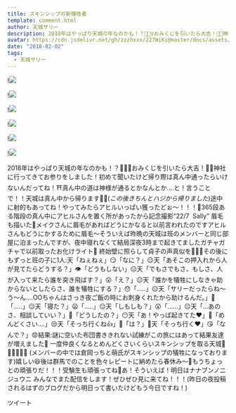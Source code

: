 ```yaml
---
title: スキンシップの新犠牲者
template: comment.html
author: 天城サリー
description: 2018年はやっぱり天城の年なのかも！？🙎🏻‍♀️おみくじを引いたら大吉！🎵🎶神社に行ってきてお参りをしました！初めて聞いたけど帰り際は真ん中通ったらいけないんだってね！⛩真ん中の道は神様が通るとかなんとか......
avatar: https://cdn.jsdelivr.net/gh/zzzhxxx/227WiKi@master/docs/assets/photo/avatar/sally.jpg
date: "2018-02-02"
tags:
  - 天城サリー
---
```


!![](https://cdn.jsdelivr.net/gh/227WiKi/227WiKi-image@master/blog-image/sally-2018-02-02_1.jpg)

!![](https://cdn.jsdelivr.net/gh/227WiKi/227WiKi-image@master/blog-image/sally-2018-02-02_2.jpg)

!![](https://cdn.jsdelivr.net/gh/227WiKi/227WiKi-image@master/blog-image/sally-2018-02-02_3.jpg)

!![](https://cdn.jsdelivr.net/gh/227WiKi/227WiKi-image@master/blog-image/sally-2018-02-02_4.jpg)

!![](https://cdn.jsdelivr.net/gh/227WiKi/227WiKi-image@master/blog-image/sally-2018-02-02_5.jpg)

!![](https://cdn.jsdelivr.net/gh/227WiKi/227WiKi-image@master/blog-image/sally-2018-02-02_6.jpg)


2018年はやっぱり天城の年なのかも！？🙎🏻‍♀️おみくじを引いたら大吉！🎵🎶神社に行ってきてお参りをしました！初めて聞いたけど帰り際は真ん中通ったらいけないんだってね！⛩真ん中の道は神様が通るとかなんとか....と！言うことで！！天城は真ん中から帰ります💃🏻(*この後きちんとハジから帰りました*)途中に射的もあってね！やってみたらアヒルいっぱい獲ったどぉ〜！！！🐤365段ある階段の真ん中にアヒルさんを置く所があったから記念撮影“22/7  Sally” 眉毛も描いた🤨メイクさんに眉毛があればどうにかなると以前言われたのですアヒルさんもどうにかするために眉毛〜そういえば昨晩の天城は班のメンバーと同じ部屋に泊まったんですが、夜中寝れなくて結局深夜3時まで起きてましたガチャガチャで以前取ったお化けライト👻 終始壁に照らして貞子の声真似を🤷🏻‍♀️その後にもずっと班の子に1人:天「ねぇねぇ」😏「なに？」😐天「あそこの押入れから人が見てたらどうする？」👁「どうもしない」😑天「でもさでもさ、もしさ、人が入って来たら誰を突き飛ばす？」😮「え？」😐天「誰かを犠牲にしなきゃ助からないとしたらさ、誰を犠牲にする？」😯「.....」😑天「サリーだったらね〜 う〜ん....OOちゃんはさっき夜ご飯の時にお刺身くれたから助けるんだ。」🤔「.....」😑天「寝た？」😦「.....」😑天「しもしも？」😲「......」😑天「...あのさ、相談していい？」🤕「どうしたの？」😶天「あ！やっぱ起きてた❤️」😬「めんどくさい....」😒天「そっち行くね👍」🤗「は？」🧐天「そっち行く❤️」😘「なんで？」😟結果:謎に空いた布団書ききれない試練がこの旅にはあって結果友達が増えました🤝 一度仲良くなるとめんどくさいくらいスキンシップを取る天城👭👏🤝🙏👯‍♀️ (メンバーの中では倉岡っちと萌氏がスキンシップの犠牲になっております)嬉しい😆後は群馬でのことを色々レピートに納めたら春休み〜🌸もうちょっとの頑張りだ！！！受験生も頑張ってね🤝あ！そういえば！明日はナナブンノニジュウニ みんなでまた配信をします！ぜひぜひ見に来てね！！！(昨日の夜投稿されるはずのブログだから明日って書いたけどもう今日ですね！)


ツイート



